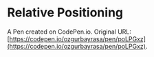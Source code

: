 # Relative Positioning

A Pen created on CodePen.io. Original URL: [https://codepen.io/ozgurbayrasa/pen/poLPGxz](https://codepen.io/ozgurbayrasa/pen/poLPGxz).

